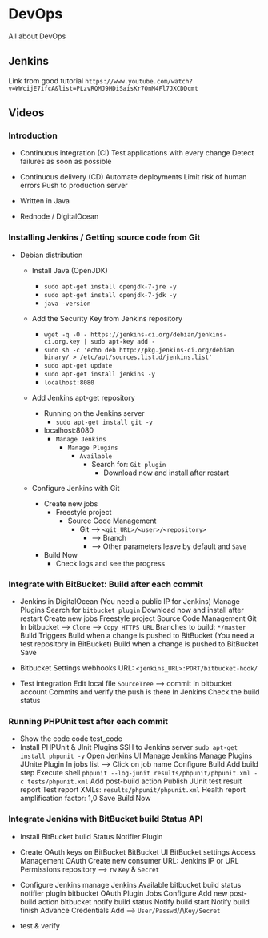 # DevOps
All about DevOps


## Jenkins
Link from good tutorial
`https://www.youtube.com/watch?v=WWcijE7ifcA&list=PLzvRQMJ9HDiSaisKr7OnM4Fl7JXCDDcmt`


## Videos
### Introduction
- Continuous integration (CI)
    Test applications with every change
    Detect failures as soon as possible
- Continuous delivery (CD)
    Automate deployments
    Limit risk of human errors
    Push to production server
- Written in Java

- Rednode / DigitalOcean

### Installing Jenkins / Getting source code from Git
- Debian distribution
    - Install Java (OpenJDK)
      - `sudo apt-get install openjdk-7-jre -y`
      - `sudo apt-get install openjdk-7-jdk -y`
      - `java -version`
    - Add the Security Key from Jenkins repository
      - `wget -q -O - https://jenkins-ci.org/debian/jenkins-ci.org.key | sudo apt-key add -`
      - `sudo sh -c 'echo deb http://pkg.jenkins-ci.org/debian binary/ > /etc/apt/sources.list.d/jenkins.list'`
      - `sudo apt-get update`
      - `sudo apt-get install jenkins -y`
      - `localhost:8080`
    - Add Jenkins apt-get repository
      - Running on the Jenkins server
        - `sudo apt-get install git -y`
      - localhost:8080
        - `Manage Jenkins`
          - `Manage Plugins`
            - `Available`
              - Search for: `Git plugin`
                - Download now and install after restart

    - Configure Jenkins with Git
      - Create new jobs
        - Freestyle project
          - Source Code Management
            - Git -->  `<git_URL>/<user>/<repository>`
              -  --> Branch
              -  --> Other parameters leave by default and `Save`
      - Build Now
        - Check logs and see the progress

### Integrate with BitBucket: Build after each commit
- Jenkins in DigitalOcean (You need a public IP for Jenkins)
  Manage Plugins Search for `bitbucket plugin`
    Download now and install after restart
  Create new jobs
    Freestyle project
      Source Code Management
        Git
          In bitbucket --> `Clone` --> `Copy HTTPS URL`
          Branches to build: `*/master`
        Build Triggers
          Build when a change is pushed to BitBucket (You need a test repository in BitBucket)
          Build when a change is pushed to BitBucket     
          Save
- Bitbucket
    Settings
      webhooks
        URL: `<jenkins_URL>:PORT/bitbucket-hook/`

- Test integration
  Edit local file
    `SourceTree` --> commit
  In bitbucket account
    Commits and verify the push is there
  In Jenkins
    Check the build status

### Running PHPUnit test after each commit
- Show the code
    code
    test_code
- Install PHPUnit & JInit Plugins
  SSH to Jenkins server
    `sudo apt-get install phpunit -y`
  Open Jenkins UI
    Manage Jenkins
      Manage Plugins
        JUnite Plugin
    In jobs list --> Click on job name
      Configure
        Build
          Add build step
            Execute shell
              `phpunit --log-junit results/phpunit/phpunit.xml -c tests/phpunit.xml`
        Add post-build action
          Publish JUnit test result report
            Test report XMLs: `results/phpunit/phpunit.xml`
            Health report amplification factor: 1,0
      Save
  Build Now

### Integrate Jenkins with BitBucket build Status API
- Install BitBucket build Status Notifier Plugin
- Create OAuth keys on BitBucket
  BitBucket UI
    BitBucket settings
      Access Management
        OAuth
          Create new consumer
            URL: Jenkins IP or URL
            Permissions
              repository --> `rw`
          `Key` & `Secret`
- Configure Jenkins
    manage Jenkins
      Available
        bitbucket build status notifier plugin
        bitbucket OAuth Plugin
    Jobs
      Configure
        Add new post-build action
          bitbucket notify build status
            Notify build start
            Notify build finish
              Advance
                Credentials
                  Add --> `User/Passwd`//\\`Key/Secret`


- test & verify
